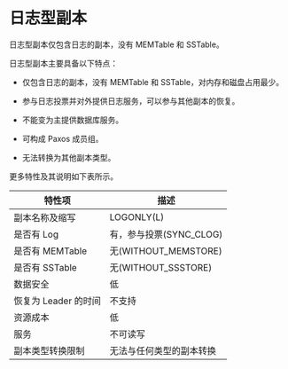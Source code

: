日志型副本 
==========================

日志型副本仅包含日志的副本，没有 MEMTable 和 SSTable。

日志型副本主要具备以下特点：

* 仅包含日志的副本，没有 MEMTable 和 SSTable，对内存和磁盘占用最少。

  

* 参与日志投票并对外提供日志服务，可以参与其他副本的恢复。

  

* 不能变为主提供数据库服务。

  

* 可构成 Paxos 成员组。

  

* 无法转换为其他副本类型。

  




更多特性及其说明如下表所示。


|      特性项       |         描述          |
|----------------|---------------------|
| 副本名称及缩写        | LOGONLY(L)          |
| 是否有 Log        | 有，参与投票(SYNC_CLOG)   |
| 是否有 MEMTable   | 无(WITHOUT_MEMSTORE) |
| 是否有 SSTable    | 无(WITHOUT_SSSTORE)  |
| 数据安全           | 低                   |
| 恢复为 Leader 的时间 | 不支持                 |
| 资源成本           | 低                   |
| 服务             | 不可读写                |
| 副本类型转换限制       | 无法与任何类型的副本转换        |



